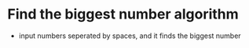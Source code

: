 # Find the biggest number algorithm

- input numbers seperated by spaces, and it finds the biggest number